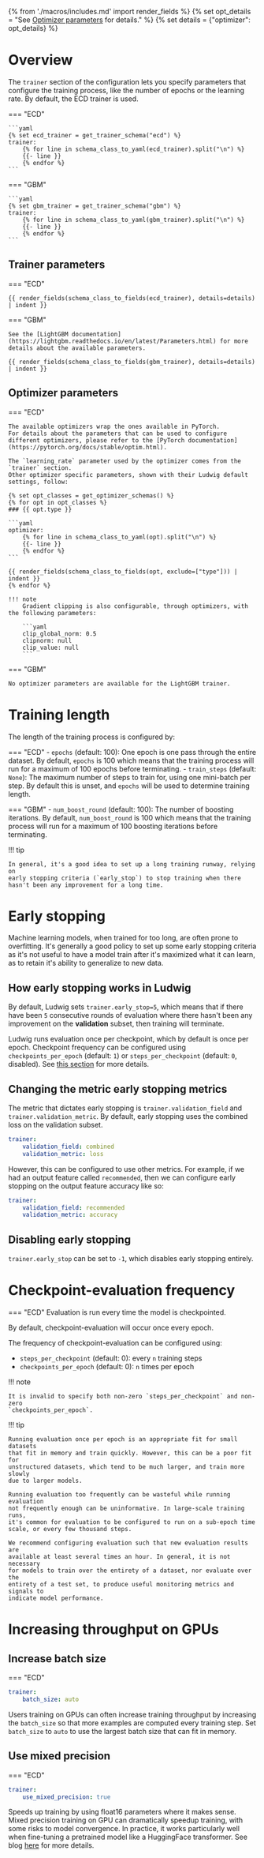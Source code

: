 {% from './macros/includes.md' import render_fields %}
{% set opt_details = "See [Optimizer parameters](#optimizer-parameters) for details." %}
{% set details = {"optimizer": opt_details} %}

# Overview

The `trainer` section of the configuration lets you specify parameters that
configure the training process, like the number of epochs or the learning rate.
By default, the ECD trainer is used.

=== "ECD"

    ```yaml
    {% set ecd_trainer = get_trainer_schema("ecd") %}
    trainer:
        {% for line in schema_class_to_yaml(ecd_trainer).split("\n") %}
        {{- line }}
        {% endfor %}
    ```

=== "GBM"

    ```yaml
    {% set gbm_trainer = get_trainer_schema("gbm") %}
    trainer:
        {% for line in schema_class_to_yaml(gbm_trainer).split("\n") %}
        {{- line }}
        {% endfor %}
    ```

## Trainer parameters

=== "ECD"

    {{ render_fields(schema_class_to_fields(ecd_trainer), details=details) | indent }}

=== "GBM"

    See the [LightGBM documentation](https://lightgbm.readthedocs.io/en/latest/Parameters.html) for more details about the available parameters.

    {{ render_fields(schema_class_to_fields(gbm_trainer), details=details) | indent }}

## Optimizer parameters

=== "ECD"

    The available optimizers wrap the ones available in PyTorch.
    For details about the parameters that can be used to configure different optimizers, please refer to the [PyTorch documentation](https://pytorch.org/docs/stable/optim.html).

    The `learning_rate` parameter used by the optimizer comes from the `trainer` section.
    Other optimizer specific parameters, shown with their Ludwig default settings, follow:

    {% set opt_classes = get_optimizer_schemas() %}
    {% for opt in opt_classes %}
    ### {{ opt.type }}

    ```yaml
    optimizer:
        {% for line in schema_class_to_yaml(opt).split("\n") %}
        {{- line }}
        {% endfor %}
    ```

    {{ render_fields(schema_class_to_fields(opt, exclude=["type"])) | indent }}
    {% endfor %}

    !!! note
        Gradient clipping is also configurable, through optimizers, with the following parameters:

        ```yaml
        clip_global_norm: 0.5
        clipnorm: null
        clip_value: null
        ```

=== "GBM"

    No optimizer parameters are available for the LightGBM trainer.

# Training length

The length of the training process is configured by:

=== "ECD"
    - `epochs` (default: 100): One epoch is one pass through the entire dataset. By
        default, `epochs` is 100 which means that the training process will run for
        a maximum of 100 epochs before terminating.
    - `train_steps` (default: `None`): The maximum number of steps to train for,
        using one mini-batch per step. By default this is unset, and `epochs` will
        be used to determine training length.

=== "GBM"
    - `num_boost_round` (default: 100): The number of boosting iterations. By default,
        `num_boost_round` is 100 which means that the training process will run for
        a maximum of 100 boosting iterations before terminating.

!!! tip

    In general, it's a good idea to set up a long training runway, relying on
    early stopping criteria (`early_stop`) to stop training when there
    hasn't been any improvement for a long time.

# Early stopping

Machine learning models, when trained for too long, are often prone to
overfitting. It's generally a good policy to set up some early stopping criteria
as it's not useful to have a model train after it's maximized what it can learn,
as to retain it's ability to generalize to new data.

## How early stopping works in Ludwig

By default, Ludwig sets `trainer.early_stop=5`, which means that if there have
been `5` consecutive rounds of evaluation where there hasn't been any
improvement on the **validation** subset, then training will terminate.

Ludwig runs evaluation once per checkpoint, which by default is once per epoch.
Checkpoint frequency can be configured using `checkpoints_per_epoch` (default:
`1`) or `steps_per_checkpoint` (default: `0`, disabled). See
[this section](#checkpoint-evaluation-frequency) for more details.

## Changing the metric early stopping metrics

The metric that dictates early stopping is
`trainer.validation_field` and `trainer.validation_metric`. By default, early
stopping uses the combined loss on the validation subset.

```yaml
trainer:
    validation_field: combined
    validation_metric: loss
```

However, this can be configured to use other metrics. For example, if we had an
output feature called `recommended`, then we can configure early stopping on the
output feature accuracy like so:

```yaml
trainer:
    validation_field: recommended
    validation_metric: accuracy
```

## Disabling early stopping

`trainer.early_stop` can be set to `-1`, which disables early stopping entirely.

# Checkpoint-evaluation frequency

=== "ECD"
Evaluation is run every time the model is checkpointed.

By default, checkpoint-evaluation will occur once every epoch.

The frequency of checkpoint-evaluation can be configured using:

* `steps_per_checkpoint` (default: 0): every `n` training steps
* `checkpoints_per_epoch` (default: 0): `n` times per epoch

!!! note

    It is invalid to specify both non-zero `steps_per_checkpoint` and non-zero
    `checkpoints_per_epoch`.

!!! tip

    Running evaluation once per epoch is an appropriate fit for small datasets 
    that fit in memory and train quickly. However, this can be a poor fit for
    unstructured datasets, which tend to be much larger, and train more slowly
    due to larger models.

    Running evaluation too frequently can be wasteful while running evaluation
    not frequently enough can be uninformative. In large-scale training runs,
    it's common for evaluation to be configured to run on a sub-epoch time
    scale, or every few thousand steps.
    
    We recommend configuring evaluation such that new evaluation results are
    available at least several times an hour. In general, it is not necessary
    for models to train over the entirety of a dataset, nor evaluate over the
    entirety of a test set, to produce useful monitoring metrics and signals to
    indicate model performance.

# Increasing throughput on GPUs

## Increase batch size

=== "ECD"

```yaml
trainer:
    batch_size: auto
```

Users training on GPUs can often increase training throughput by increasing
the `batch_size` so that more examples are computed every training step. Set
`batch_size` to `auto` to use the largest batch size that can fit in memory.

## Use mixed precision

=== "ECD"

```yaml
trainer:
    use_mixed_precision: true
```

Speeds up training by using float16 parameters where it makes sense. Mixed precision training on GPU can dramatically
speedup training, with some risks to model convergence. In practice, it works particularly well when fine-tuning
a pretrained model like a HuggingFace transformer. See blog [here](https://pytorch.org/blog/what-every-user-should-know-about-mixed-precision-training-in-pytorch/) for more details.
